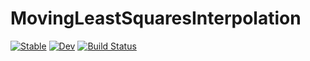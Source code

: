 # MovingLeastSquaresInterpolation

[![Stable](https://img.shields.io/badge/docs-stable-blue.svg)](https://ali-kzm-sh.github.io/MovingLeastSquaresInterpolation.jl/stable/)
[![Dev](https://img.shields.io/badge/docs-dev-blue.svg)](https://ali-kzm-sh.github.io/MovingLeastSquaresInterpolation.jl/dev/)
[![Build Status](https://github.com/ali-kzm-sh/MovingLeastSquaresInterpolation.jl/actions/workflows/CI.yml/badge.svg?branch=main)](https://github.com/ali-kzm-sh/MovingLeastSquaresInterpolation.jl/actions/workflows/CI.yml?query=branch%3Amain)
